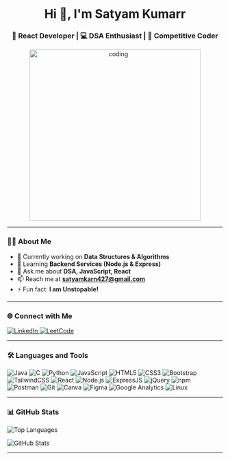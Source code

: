 <h1 align="center">Hi 👋, I'm Satyam Kumarr</h1>
<h3 align="center">🚀 React Developer | 💻 DSA Enthusiast | 🧠 Competitive Coder</h3>

<p align="center">
  <img src="https://firebasestorage.googleapis.com/v0/b/imageurl-d1144.appspot.com/o/b81c030a-32dc-4c23-a212-b7f1b6517933?alt=media&token=2ff81343-06bb-4ba5-bdb3-7dc377f0d672" alt="coding" width="400"/>
</p>

---

### 👨‍💻 About Me

- 🔭 Currently working on **Data Structures & Algorithms**
- 🌱 Learning **Backend Services (Node.js & Express)**
- 💬 Ask me about **DSA, JavaScript, React**
- 📫 Reach me at **satyamkarn427@gmail.com**
- ⚡ Fun fact: **I am Unstopable!**

---

### 🌐 Connect with Me

<p align="left">
  <a href="https://www.linkedin.com/in/satyam-kumar-a39b1125a/" target="_blank">
    <img src="https://img.shields.io/badge/LinkedIn-0077B5?style=for-the-badge&logo=linkedin&logoColor=white" alt="LinkedIn"/>
  </a>
  <a href="https://leetcode.com/u/SATYAM9089" target="_blank">
    <img src="https://img.shields.io/badge/LeetCode-FFA116?style=for-the-badge&logo=leetcode&logoColor=white" alt="LeetCode"/>
  </a>
</p>

---

### 🛠️ Languages and Tools

<p align="left">
  <img src="https://img.shields.io/badge/Java-ED8B00?style=for-the-badge&logo=java&logoColor=white" alt="Java"/>
  <img src="https://img.shields.io/badge/C-00599C?style=for-the-badge&logo=c&logoColor=white" alt="C"/>
  <img src="https://img.shields.io/badge/Python-3776AB?style=for-the-badge&logo=python&logoColor=white" alt="Python"/>
  <img src="https://img.shields.io/badge/JavaScript-F7DF1E?style=for-the-badge&logo=javascript&logoColor=black" alt="JavaScript"/>
  <img src="https://img.shields.io/badge/HTML5-E34F26?style=for-the-badge&logo=html5&logoColor=white" alt="HTML5"/>
  <img src="https://img.shields.io/badge/CSS3-1572B6?style=for-the-badge&logo=css3&logoColor=white" alt="CSS3"/>
  <img src="https://img.shields.io/badge/Bootstrap-7952B3?style=for-the-badge&logo=bootstrap&logoColor=white" alt="Bootstrap"/>
  <img src="https://img.shields.io/badge/TailwindCSS-38B2AC?style=for-the-badge&logo=tailwind-css&logoColor=white" alt="TailwindCSS"/>
  <img src="https://img.shields.io/badge/React-61DAFB?style=for-the-badge&logo=react&logoColor=black" alt="React"/>
  <img src="https://img.shields.io/badge/Node.js-339933?style=for-the-badge&logo=nodedotjs&logoColor=white" alt="Node.js"/>
  <img src="https://img.shields.io/badge/Express.js-000000?style=for-the-badge&logo=express&logoColor=white" alt="ExpressJS"/>
  <img src="https://img.shields.io/badge/jQuery-0769AD?style=for-the-badge&logo=jquery&logoColor=white" alt="jQuery"/>
  <img src="https://img.shields.io/badge/npm-CB3837?style=for-the-badge&logo=npm&logoColor=white" alt="npm"/>
  <img src="https://img.shields.io/badge/Postman-FF6C37?style=for-the-badge&logo=postman&logoColor=white" alt="Postman"/>
  <img src="https://img.shields.io/badge/Git-F05032?style=for-the-badge&logo=git&logoColor=white" alt="Git"/>
  <img src="https://img.shields.io/badge/Canva-00C4CC?style=for-the-badge&logo=canva&logoColor=white" alt="Canva"/>
  <img src="https://img.shields.io/badge/Figma-F24E1E?style=for-the-badge&logo=figma&logoColor=white" alt="Figma"/>
  <img src="https://img.shields.io/badge/Google%20Analytics-E37400?style=for-the-badge&logo=google-analytics&logoColor=white" alt="Google Analytics"/>
  <img src="https://img.shields.io/badge/Linux-FCC624?style=for-the-badge&logo=linux&logoColor=black" alt="Linux"/>
</p>

---

### 📊 GitHub Stats

<p align="left">
  <img src="https://github-readme-stats.vercel.app/api/top-langs/?username=satyamkarn123&layout=compact&theme=radical" alt="Top Languages"/>
</p>
<p align="left">
  <img src="https://github-readme-stats.vercel.app/api?username=satyamkarn123&show_icons=true&theme=tokyonight" alt="GitHub Stats"/>
</p>

---


